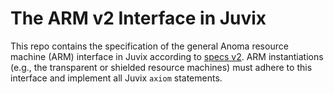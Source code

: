 # The ARM v2 Interface in Juvix

This repo contains the specification of the general Anoma resource machine (ARM) interface in Juvix according to [specs v2](https://specs.anoma.net/v2/system_architecture/state/resource_machine/index.html).
ARM instantiations (e.g., the transparent or shielded resource machines) must adhere to this interface and implement all Juvix `axiom` statements.
